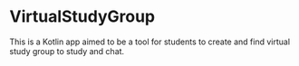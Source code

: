# VirtualStudyGroup
This is a Kotlin app aimed to be a tool for students to create and find virtual study group to study and chat.
